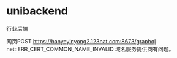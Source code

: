 # unibackend
行业后端

网页POST https://hanyeyinyong2.123nat.com:8673/graphql net::ERR_CERT_COMMON_NAME_INVALID 域名服务提供商有问题。

